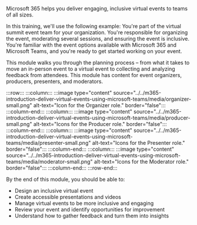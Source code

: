 Microsoft 365 helps you deliver engaging, inclusive virtual events to teams of all sizes.

In this training, we'll use the following example: You're part of the virtual summit event team for your organization. You're responsible for organizing the event,  moderating several sessions, and ensuring the event is inclusive. You're familiar with the event options available with Microsoft 365 and Microsoft Teams, and you're ready to get started working on your event.

This module walks you through the planning process – from what it takes to move an in-person event to a virtual event to collecting and analyzing feedback from attendees. This module has content for event organizers, producers, presenters, and moderators.

:::row:::
    :::column:::
        :::image type="content" source="../../m365-introduction-deliver-virtual-events-using-microsoft-teams/media/organizer-small.png" alt-text="Icon for the Organizer role." border="false":::
    :::column-end:::
    :::column:::
        :::image type="content" source="../../m365-introduction-deliver-virtual-events-using-microsoft-teams/media/producer-small.png" alt-text="Icons for the Producer role." border="false":::
    :::column-end:::
    :::column:::
        :::image type="content" source="../../m365-introduction-deliver-virtual-events-using-microsoft-teams/media/presenter-small.png" alt-text="Icons for the Presenter role." border="false":::
    :::column-end:::
    :::column:::
        :::image type="content" source="../../m365-introduction-deliver-virtual-events-using-microsoft-teams/media/moderator-small.png" alt-text="Icons for the Moderator role." border="false":::
    :::column-end:::
:::row-end:::

By the end of this module, you should be able to:

- Design an inclusive virtual event
- Create accessible presentations and videos
- Manage virtual events to be more inclusive and engaging
- Review your event and identify opportunities for improvement
- Understand how to gather feedback and turn them into insights
